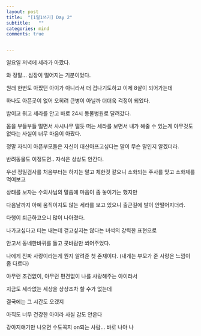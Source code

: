 ```yaml
---
layout: post
title:  "[1일1쓰기] Day 2"
subtitle:   ""
categories: mind
comments: true


---
```






일요일 저녁에 세라가 아팠다.

와 정말... 심장이 떨어지는 기분이었다.

원래 한번도 아팠던 아이가 아니라서 더 겁나기도하고 이제 8살이 되어가는데 

하나도 아픈곳이 없어 오히려 큰병이 아닐까 더더욱 걱정이 되었다.

밤이고 뭐고 세라를 안고 바로 24시 동물병원로 달려갔다.

몸을 부들부들 떨면서 사시나무 떨듯 떠는 세라를 보면서 내가 해줄 수 있는게 아무것도 없다는 사실이 너무 마음이 아팠다.

정말 자식이 아픈부모들은 자신이 대신아프고싶다는 말이 무슨 말인지 알겠더라.

반려동물도 이정도면.. 자식은 상상도 안간다.



우선 정밀검사를 처음부터는 하지는 말고 체한것 같으니 소화되는 주사를 맞고 소화제를 먹여보고 

상태를 보자는 수의사님의 말씀에 마음이 좀 놓이기는 했지만 

다음날까지 아예 움직이지도 않는 세라를 보고 있으니 출근길에 발이 안떨어지더라.



다행이 퇴근하고오니 많이 나아졌다.

나가고싶다고 티는 내는데 걷고싶지는 않다는 녀석의 강력한 표현으로 

안고서 동네한바퀴를 돌고 콧바람만 쐬어주었다.





나에게 진짜 사랑이라는게 뭔지 알려준 첫 존재이다. (내게는 부모가 준 사랑은 느낌이 좀 다르다)

아무런 조건없이, 아무런 편견없이 나를 사랑해주는 아이라서

지금도 세라없는 세상을 상상조차 할 수가 없는데

결국에는 그 시간도 오겠지



아직도 너무 건강한 아이라 사실 감도 안온다





강아지얘기만 나오면 수도꼭지 on되는 사람... 바로 나야 나







